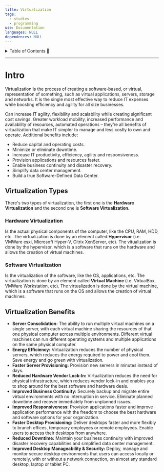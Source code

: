 ```yaml
---
title: Virtualization
tags:
  - studies
  - programming
use: Documentation
languages: NULL
dependences: NULL
---
```


<details> <summary>Table of Contents 🔖</summary>

- [Intro](#intro)

</details>

---

# Intro

Virtualization is the process of creating a software-based, or virtual, representation of something, such as virtual applications, servers, storage and networks. It is the single most effective way to reduce IT expenses while boosting efficiency and agility for all size businesses.

Can increase IT agility, flexibility and scalability while creating significant cost savings. Greater workload mobility, increased performance and availability of resources, automated operations – they’re all benefits of virtualization that make IT simpler to manage and less costly to own and operate. Additional benefits include:

- Reduce capital and operating costs.
- Minimize or eliminate downtime.
- Increase IT productivity, efficiency, agility and responsiveness.
- Provision applications and resources faster.
- Enable business continuity and disaster recovery.
- Simplify data center management.
- Build a true Software-Defined Data Center.


## Virtualization Types

There's two types of virtualization, the first one is the **Hardware Virtualization** and the second one is **Software Virtualization**.

### Hardware Virtualization

Is the actual physical components of the computer, like the CPU, RAM, HDD, etc. The virtualization is done by an element called **Hypervisor** (i.e. VMWare esxi, Microsoft Hyper-V, Citrix XenServer, etc). The vitualization is done by the hypervisor, which is a software that runs on the hardware and allows the creation of virtual machines.

### Software Virtualization

Is the virtualization of the software, like the OS, applications, etc. The virtualization is done by an element called **Virtual Machine** (i.e. VirtualBox, VMWare Workstation, etc). The virtualization is done by the virtual machine, which is a software that runs on the OS and allows the creation of virtual machines.

## Virtualization Benefits

- **Server Consolidation:** The ability to run multiple virtual machines on a single server, with each virtual machine sharing the resources of that one physical computer across multiple environments. Different virtual machines can run different operating systems and multiple applications on the same physical computer.
- **Energy Efficiency:** Virtualization reduces the number of physical servers, which reduces the energy required to power and cool them. Save energy and go green with virtualization.
- **Faster Server Provisioning:** Provision new servers in minutes instead of days.
- **Reduced Hardware Vendor Lock-In:** Virtualization reduces the need for physical infrastructure, which reduces vendor lock-in and enables you to shop around for the best software and hardware deals.
- **Improved Business Continuity:** Securely backup and migrate entire virtual environments with no interruption in service. Eliminate planned downtime and recover immediately from unplanned issues.
- **Improved Responsiveness:** Provision applications faster and improve application performance with the freedom to choose the best hardware and software options for your organization.
- **Faster Desktop Provisioning:** Deliver desktops faster and more flexibly to branch offices, temporary employees or remote employees. Enable users to access their desktops from anywhere.
- **Reduced Downtime:** Maintain your business continuity with improved disaster recovery capabilities and simplified data center management.
- **Improved Desktop Manageability & Security:** Deploy, manage and monitor secure desktop environments that users can access locally or remotely, with or without a network connection, on almost any standard desktop, laptop or tablet PC.
